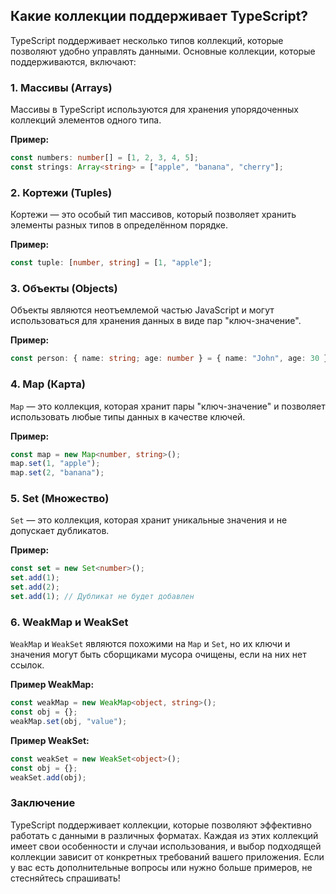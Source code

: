 ## Какие коллекции поддерживает TypeScript?

TypeScript поддерживает несколько типов коллекций, которые позволяют удобно управлять данными. Основные коллекции, которые поддерживаются, включают:

### 1. **Массивы (Arrays)**

Массивы в TypeScript используются для хранения упорядоченных коллекций элементов одного типа.

**Пример:**
```typescript
const numbers: number[] = [1, 2, 3, 4, 5];
const strings: Array<string> = ["apple", "banana", "cherry"];
```

### 2. **Кортежи (Tuples)**

Кортежи — это особый тип массивов, который позволяет хранить элементы разных типов в определённом порядке.

**Пример:**
```typescript
const tuple: [number, string] = [1, "apple"];
```

### 3. **Объекты (Objects)**

Объекты являются неотъемлемой частью JavaScript и могут использоваться для хранения данных в виде пар "ключ-значение".

**Пример:**
```typescript
const person: { name: string; age: number } = { name: "John", age: 30 };
```

### 4. **Map (Карта)**

`Map` — это коллекция, которая хранит пары "ключ-значение" и позволяет использовать любые типы данных в качестве ключей.

**Пример:**
```typescript
const map = new Map<number, string>();
map.set(1, "apple");
map.set(2, "banana");
```

### 5. **Set (Множество)**

`Set` — это коллекция, которая хранит уникальные значения и не допускает дубликатов.

**Пример:**
```typescript
const set = new Set<number>();
set.add(1);
set.add(2);
set.add(1); // Дубликат не будет добавлен
```

### 6. **WeakMap и WeakSet**

`WeakMap` и `WeakSet` являются похожими на `Map` и `Set`, но их ключи и значения могут быть сборщиками мусора очищены, если на них нет ссылок.

**Пример WeakMap:**
```typescript
const weakMap = new WeakMap<object, string>();
const obj = {};
weakMap.set(obj, "value");
```

**Пример WeakSet:**
```typescript
const weakSet = new WeakSet<object>();
const obj = {};
weakSet.add(obj);
```

### Заключение

TypeScript поддерживает коллекции, которые позволяют эффективно работать с данными в различных форматах. Каждая из этих коллекций имеет свои особенности и случаи использования, и выбор подходящей коллекции зависит от конкретных требований вашего приложения. Если у вас есть дополнительные вопросы или нужно больше примеров, не стесняйтесь спрашивать!